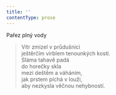 ```yaml
---
title: ''
contentType: prose
---
```


Pařez plný vody

> Vítr zmizel v průdušnici  
> ještěrčím virblem tenounkých kostí.  
> Sláma tahavě padá  
> do horečky skla  
> mezi deštěm a váháním,  
> jak prstem píchá v louži,  
> aby nezkysla věčnou nehybností.
